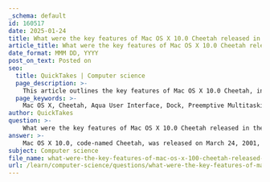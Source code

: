 ```yaml
---
_schema: default
id: 160517
date: 2025-01-24
title: What were the key features of Mac OS X 10.0 Cheetah released in the mid-2000s?
article_title: What were the key features of Mac OS X 10.0 Cheetah released in the mid-2000s?
date_format: MMM DD, YYYY
post_on_text: Posted on
seo:
  title: QuickTakes | Computer science
  page_description: >-
    This article outlines the key features of Mac OS X 10.0 Cheetah, including the Aqua User Interface, Dock, preemptive multitasking, and more, marking a significant milestone in Apple's operating system evolution.
  page_keywords: >-
    Mac OS X, Cheetah, Aqua User Interface, Dock, Preemptive Multitasking, Protected Memory, Built-in Applications, Classic Environment, System Requirements, Apple Operating System
author: QuickTakes
question: >-
    What were the key features of Mac OS X 10.0 Cheetah released in the mid-2000s?
answer: >-
    Mac OS X 10.0, code-named Cheetah, was released on March 24, 2001, and marked a significant milestone in Apple's operating system history as it was the first official release of Mac OS X following the Public Beta. Here are the key features of Mac OS X 10.0 Cheetah:\n\n1. **Aqua User Interface**: Cheetah introduced the Aqua interface, which was a visually appealing design featuring translucent menus, drop shadows, and a vibrant color palette. This interface was a departure from the previous Mac OS and aimed to provide a more modern and user-friendly experience.\n\n2. **The Dock**: A new feature that allowed users to organize and access applications easily. The Dock provided a space for frequently used applications and documents, enhancing user productivity.\n\n3. **Preemptive Multitasking**: This technology allowed the operating system to manage multiple tasks more efficiently, improving overall system responsiveness and performance.\n\n4. **Protected Memory**: Cheetah introduced protected memory, which helped prevent applications from interfering with each other, thereby increasing system stability.\n\n5. **Built-in Applications**: The operating system came with several built-in applications, including Mail, Address Book, and TextEdit, which provided users with essential tools right out of the box.\n\n6. **Support for Classic Environment**: Users could run Mac OS 9 applications in a Classic environment, allowing for a smoother transition for those who were still reliant on older software.\n\n7. **System Requirements**: Cheetah required a minimum of 128 MB of RAM, which was relatively high for the time, but it allowed the OS to utilize its features effectively.\n\n8. **Lack of Some Features**: While Cheetah was a significant advancement, it lacked certain features that users had come to expect, such as DVD support and native third-party applications, which led to mixed reviews regarding its readiness for the masses.\n\nOverall, Mac OS X 10.0 Cheetah laid the groundwork for future versions of macOS, introducing a new era of operating systems for Apple that emphasized both aesthetics and functionality.
subject: Computer science
file_name: what-were-the-key-features-of-mac-os-x-100-cheetah-released-in-the-mid2000s.md
url: /learn/computer-science/questions/what-were-the-key-features-of-mac-os-x-100-cheetah-released-in-the-mid2000s
---
```


&nbsp;